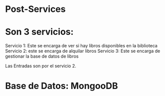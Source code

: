 # Post-Services
# Son 3 servicios:

Servicio 1: Este se encarga de ver si hay libros disponibles en la biblioteca
Servicio 2: este se encarga de alquilar libros
Servicio 3: Este se encarga de gestionar la base de datos de libros

Las Entradas son por el servicio 2.
# Base de Datos: MongooDB
